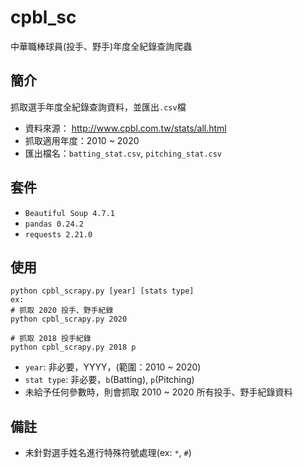 # cpbl_sc
中華職棒球員(投手、野手)年度全紀錄查詢爬蟲

## 簡介
抓取選手年度全紀錄查詢資料，並匯出`.csv`檔
* 資料來源： http://www.cpbl.com.tw/stats/all.html
* 抓取適用年度：2010 ~ 2020
* 匯出檔名：`batting_stat.csv`, `pitching_stat.csv`

## 套件
* `Beautiful Soup 4.7.1`
* `pandas 0.24.2`
* `requests 2.21.0`

## 使用
    python cpbl_scrapy.py [year] [stats type]
    ex:
    # 抓取 2020 投手、野手紀錄
    python cpbl_scrapy.py 2020
    
    # 抓取 2018 投手紀錄
    python cpbl_scrapy.py 2018 p

* `year`: 非必要，YYYY，(範圍：2010 ~ 2020)
* `stat type`: 非必要，`b`(Batting), `p`(Pitching)
* 未給予任何參數時，則會抓取 2010 ~ 2020 所有投手、野手紀錄資料

## 備註
* 未針對選手姓名進行特殊符號處理(ex: `*`, `#`)
